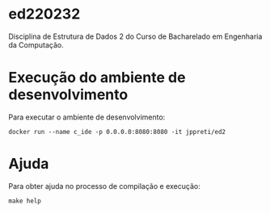 # ed220232
Disciplina de Estrutura de Dados 2 do Curso de Bacharelado em Engenharia da Computação.

# Execução do ambiente de desenvolvimento
Para executar o ambiente de desenvolvimento:
```shell
docker run --name c_ide -p 0.0.0.0:8080:8080 -it jppreti/ed2
```

# Ajuda
Para obter ajuda no processo de compilação e execução:
```shell
make help
```
